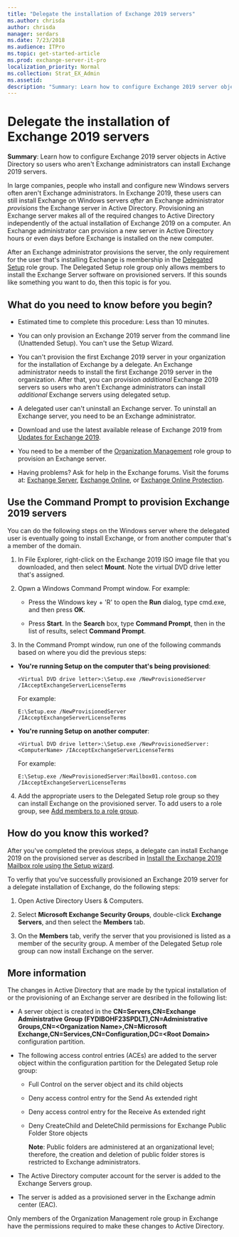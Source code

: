 ```yaml
---
title: "Delegate the installation of Exchange 2019 servers"
ms.author: chrisda
author: chrisda
manager: serdars
ms.date: 7/23/2018
ms.audience: ITPro
ms.topic: get-started-article
ms.prod: exchange-server-it-pro
localization_priority: Normal
ms.collection: Strat_EX_Admin
ms.assetid: 
description: "Summary: Learn how to configure Exchange 2019 server objects in Active Directory so users who aren't Exchange administrators can install Exchange 2019 servers"
---
```


# Delegate the installation of Exchange 2019 servers

 **Summary**: Learn how to configure Exchange 2019 server objects in Active Directory so users who aren't Exchange administrators can install Exchange 2019 servers.
  
In large companies, people who install and configure new Windows servers often aren't Exchange administrators. In Exchange 2019, these users can still install Exchange on Windows servers _after_ an Exchange administrator *provisions* the Exchange server in Active Directory. Provisioning an Exchange server makes all of the required changes to Active Directory independently of the actual installation of Exchange 2019 on a computer. An Exchange administrator can provision a new server in Active Directory hours or even days before Exchange is installed on the new computer.

After an Exchange administrator provisions the server, the only requirement for the user that's installing Exchange is membership in the [Delegated Setup](https://technet.microsoft.com/library/dd876881(v=exchg.150).aspx) role group. The Delegated Setup role group only allows members to install the Exchange Server software on provisioned servers. If this sounds like something you want to do, then this topic is for you.
    
## What do you need to know before you begin?

- Estimated time to complete this procedure: Less than 10 minutes.

- You can only provision an Exchange 2019 server from the command line (Unattended Setup). You can't use the Setup Wizard.

- You can't provision the first Exchange 2019 server in your organization for the installation of Exchange by a delegate. An Exchange administrator needs to install the first Exchange 2019 server in the organization. After that, you can provision _additional_ Exchange 2019 servers so users who aren't Exchange administrators can install _additional_ Exchange servers using delegated setup.

- A delegated user can't uninstall an Exchange server. To uninstall an Exchange server, you need to be an Exchange administrator.

- Download and use the latest available release of Exchange 2019 from [Updates for Exchange 2019](../../new-features/updates.md).

- You need to be a member of the [Organization Management](https://technet.microsoft.com/library/dd335087(v=exchg.150).aspx) role group to provision an Exchange server.

- Having problems? Ask for help in the Exchange forums. Visit the forums at: [Exchange Server](https://go.microsoft.com/fwlink/p/?linkId=60612), [Exchange Online](https://go.microsoft.com/fwlink/p/?linkId=267542), or [Exchange Online Protection](https://go.microsoft.com/fwlink/p/?linkId=285351).


## Use the Command Prompt to provision Exchange 2019 servers

You can do the following steps on the Windows server where the delegated user is eventually going to install Exchange, or from another computer that's a member of the domain.

1. In File Explorer, right-click on the Exchange 2019 ISO image file that you downloaded, and then select **Mount**. Note the virtual DVD drive letter that's assigned.
  
2. Opwn a Windows Command Prompt window. For example:

    - Press the Windows key + 'R' to open the **Run** dialog, type cmd.exe, and then press **OK**.

    - Press **Start**. In the **Search** box, type **Command Prompt**, then in the list of results, select **Command Prompt**.

3. In the Command Prompt window, run one of the following commands based on where you did the previous steps:
    
  - **You're running Setup on the computer that's being provisioned**:
    
    ```
    <Virtual DVD drive letter>:\Setup.exe /NewProvisionedServer /IAcceptExchangeServerLicenseTerms
    ```

    For example:

    ```
    E:\Setup.exe /NewProvisionedServer /IAcceptExchangeServerLicenseTerms
    ```

  - **You're running Setup on another computer**:
    
    ```
    <Virtual DVD drive letter>:\Setup.exe /NewProvisionedServer:<ComputerName> /IAcceptExchangeServerLicenseTerms
    ```

    For example:

    ```
    E:\Setup.exe /NewProvisionedServer:Mailbox01.contoso.com /IAcceptExchangeServerLicenseTerms
    ```

4. Add the appropriate users to the Delegated Setup role group so they can install Exchange on the provisioned server. To add users to a role group, see [Add members to a role group](../../permissions/role-group-members.md#add).
    
  
## How do you know this worked?

After you've completed the previous steps, a delegate can install Exchange 2019 on the provisioned server as described in [Install the Exchange 2019 Mailbox role using the Setup wizard](install-mailbox-role.md).

To verfiy that you've successfully provisioned an Exchange 2019 server for a delegate installation of Exchange, do the following steps:
  
1. Open Active Directory Users & Computers.
    
2. Select **Microsoft Exchange Security Groups**, double-click **Exchange Servers**, and then select the **Members** tab.
    
3. On the **Members** tab, verify the server that you provisioned is listed as a member of the security group. A member of the Delegated Setup role group can now install Exchange on the server.
    
## More information

The changes in Active Directory that are made by the typical installation of or the provisioning of an Exchange server are desribed in the following list: 
  
- A server object is created in the **CN=Servers,CN=Exchange Administrative Group (FYDIBOHF23SPDLT),CN=Administrative Groups,CN=\<Organization Name\>,CN=Microsoft Exchange,CN=Services,CN=Configuration,DC=\<Root Domain\>** configuration partition.
    
- The following access control entries (ACEs) are added to the server object within the configuration partition for the Delegated Setup role group:
    
  - Full Control on the server object and its child objects
    
  - Deny access control entry for the Send As extended right
    
  - Deny access control entry for the Receive As extended right
    
  - Deny CreateChild and DeleteChild permissions for Exchange Public Folder Store objects
    
     **Note**: Public folders are administered at an organizational level; therefore, the creation and deletion of public folder stores is restricted to Exchange administrators.
  
- The Active Directory computer account for the server is added to the Exchange Servers group.
    
- The server is added as a provisioned server in the Exchange admin center (EAC).

Only members of the Organization Management role group in Exchange have the permissions required to make these changes to Active Directory.
 